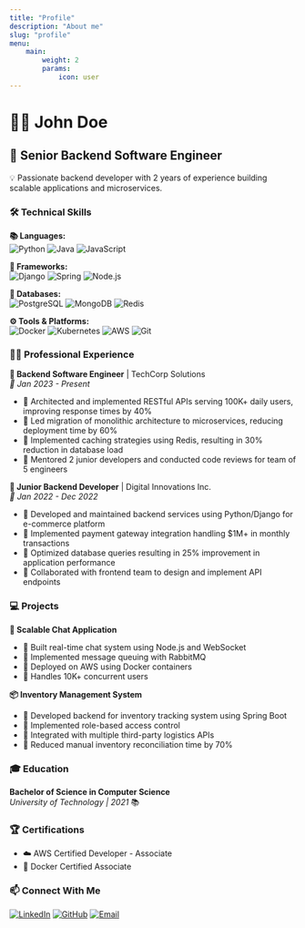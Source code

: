 ```yaml
---
title: "Profile"
description: "About me"
slug: "profile"
menu:
    main:
        weight: 2
        params:
            icon: user
---
```


# 👨‍💻 John Doe
## 🚀 Senior Backend Software Engineer

💡 Passionate backend developer with 2 years of experience building scalable applications and microservices.

### 🛠️ Technical Skills
**📚 Languages:**  
![Python](https://img.shields.io/badge/Python-3776AB?style=flat&logo=python&logoColor=white)
![Java](https://img.shields.io/badge/Java-ED8B00?style=flat&logo=openjdk&logoColor=white)
![JavaScript](https://img.shields.io/badge/JavaScript-F7DF1E?style=flat&logo=javascript&logoColor=black)

**🔧 Frameworks:**  
![Django](https://img.shields.io/badge/Django-092E20?style=flat&logo=django&logoColor=white)
![Spring](https://img.shields.io/badge/Spring-6DB33F?style=flat&logo=spring&logoColor=white)
![Node.js](https://img.shields.io/badge/Node.js-43853D?style=flat&logo=node.js&logoColor=white)

**💾 Databases:**  
![PostgreSQL](https://img.shields.io/badge/PostgreSQL-316192?style=flat&logo=postgresql&logoColor=white)
![MongoDB](https://img.shields.io/badge/MongoDB-4EA94B?style=flat&logo=mongodb&logoColor=white)
![Redis](https://img.shields.io/badge/Redis-DC382D?style=flat&logo=redis&logoColor=white)

**⚙️ Tools & Platforms:**  
![Docker](https://img.shields.io/badge/Docker-2496ED?style=flat&logo=docker&logoColor=white)
![Kubernetes](https://img.shields.io/badge/Kubernetes-326CE5?style=flat&logo=kubernetes&logoColor=white)
![AWS](https://img.shields.io/badge/AWS-232F3E?style=flat&logo=amazon-aws&logoColor=white)
![Git](https://img.shields.io/badge/Git-F05032?style=flat&logo=git&logoColor=white)

### 👨‍💼 Professional Experience

**🏢 Backend Software Engineer** | TechCorp Solutions  
*📅 Jan 2023 - Present*
- 🔹 Architected and implemented RESTful APIs serving 100K+ daily users, improving response times by 40%
- 🔹 Led migration of monolithic architecture to microservices, reducing deployment time by 60%
- 🔹 Implemented caching strategies using Redis, resulting in 30% reduction in database load
- 🔹 Mentored 2 junior developers and conducted code reviews for team of 5 engineers

**🏢 Junior Backend Developer** | Digital Innovations Inc.  
*📅 Jan 2022 - Dec 2022*
- 🔹 Developed and maintained backend services using Python/Django for e-commerce platform
- 🔹 Implemented payment gateway integration handling $1M+ in monthly transactions
- 🔹 Optimized database queries resulting in 25% improvement in application performance
- 🔹 Collaborated with frontend team to design and implement API endpoints

### 💻 Projects

**📱 Scalable Chat Application**
- 🔸 Built real-time chat system using Node.js and WebSocket
- 🔸 Implemented message queuing with RabbitMQ
- 🔸 Deployed on AWS using Docker containers
- 🔸 Handles 10K+ concurrent users

**📦 Inventory Management System**
- 🔸 Developed backend for inventory tracking system using Spring Boot
- 🔸 Implemented role-based access control
- 🔸 Integrated with multiple third-party logistics APIs
- 🔸 Reduced manual inventory reconciliation time by 70%

### 🎓 Education
**Bachelor of Science in Computer Science**  
*University of Technology | 2021* 📚

### 🏆 Certifications
- ☁️ AWS Certified Developer - Associate
- 🐳 Docker Certified Associate

### 📫 Connect With Me
[![LinkedIn](https://img.shields.io/badge/LinkedIn-0077B5?style=flat&logo=linkedin&logoColor=white)](https://linkedin.com/in/johndoe)
[![GitHub](https://img.shields.io/badge/GitHub-100000?style=flat&logo=github&logoColor=white)](https://github.com/johndoe)
[![Email](https://img.shields.io/badge/Email-D14836?style=flat&logo=gmail&logoColor=white)](mailto:john.doe@email.com) 